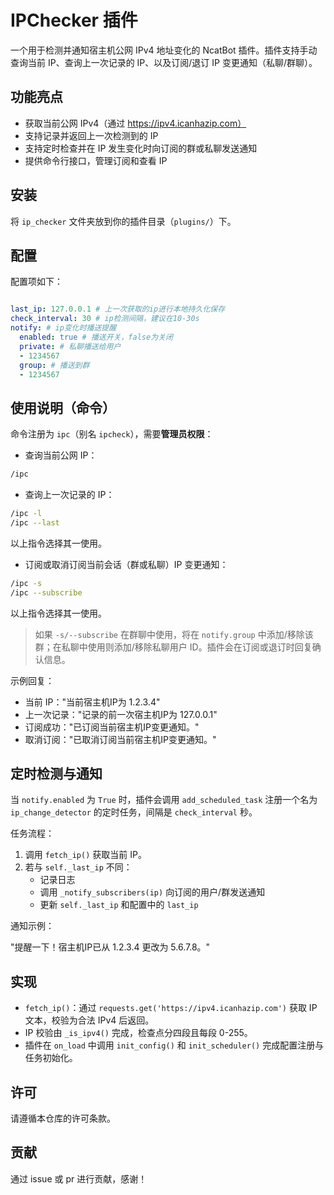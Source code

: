 
# IPChecker 插件

一个用于检测并通知宿主机公网 IPv4 地址变化的 NcatBot 插件。插件支持手动查询当前 IP、查询上一次记录的 IP、以及订阅/退订 IP 变更通知（私聊/群聊）。

## 功能亮点

- 获取当前公网 IPv4（通过 https://ipv4.icanhazip.com）
- 支持记录并返回上一次检测到的 IP
- 支持定时检查并在 IP 发生变化时向订阅的群或私聊发送通知
- 提供命令行接口，管理订阅和查看 IP

## 安装

将 `ip_checker` 文件夹放到你的插件目录（`plugins/`）下。

## 配置

配置项如下：

```yaml

last_ip: 127.0.0.1 # 上一次获取的ip进行本地持久化保存
check_interval: 30 # ip检测间隔，建议在10-30s
notify: # ip变化时播送提醒
  enabled: true # 播送开关，false为关闭
  private: # 私聊播送给用户
  - 1234567
  group: # 播送到群
  - 1234567

```
## 使用说明（命令）

命令注册为 `ipc`（别名 `ipcheck`），需要**管理员权限**：

- 查询当前公网 IP：

```bash
/ipc
```

- 查询上一次记录的 IP：

```bash
/ipc -l
/ipc --last
```

以上指令选择其一使用。

- 订阅或取消订阅当前会话（群或私聊）IP 变更通知：

```bash
/ipc -s
/ipc --subscribe
```
以上指令选择其一使用。

> 如果 `-s/--subscribe` 在群聊中使用，将在 `notify.group` 中添加/移除该群；在私聊中使用则添加/移除私聊用户 ID。插件会在订阅或退订时回复确认信息。

示例回复：

- 当前 IP："当前宿主机IP为 1.2.3.4"
- 上一次记录："记录的前一次宿主机IP为 127.0.0.1"
- 订阅成功："已订阅当前宿主机IP变更通知。"
- 取消订阅："已取消订阅当前宿主机IP变更通知。"

## 定时检测与通知

当 `notify.enabled` 为 `True` 时，插件会调用 `add_scheduled_task` 注册一个名为 `ip_change_detector` 的定时任务，间隔是 `check_interval` 秒。

任务流程：

1. 调用 `fetch_ip()` 获取当前 IP。
2. 若与 `self._last_ip` 不同：
	 - 记录日志
	 - 调用 `_notify_subscribers(ip)` 向订阅的用户/群发送通知
	 - 更新 `self._last_ip` 和配置中的 `last_ip`

通知示例：

"提醒一下！宿主机IP已从 1.2.3.4 更改为 5.6.7.8。"

## 实现

- `fetch_ip()`：通过 `requests.get('https://ipv4.icanhazip.com')` 获取 IP 文本，校验为合法 IPv4 后返回。
- IP 校验由 `_is_ipv4()` 完成，检查点分四段且每段 0-255。
- 插件在 `on_load` 中调用 `init_config()` 和 `init_scheduler()` 完成配置注册与任务初始化。

## 许可

请遵循本仓库的许可条款。

## 贡献

通过 issue 或 pr 进行贡献，感谢！
